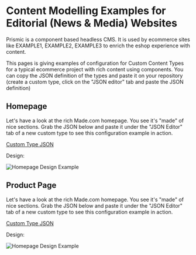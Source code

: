 # Content Modelling Examples for Editorial (News & Media) Websites

Prismic is a component based headless CMS. It is used by ecommerce sites like EXAMPLE1, EXAMPLE2, EXAMPLE3 to enrich the eshop experience with content.

This pages is giving examples of configuration for Custom Content Types for a typical ecommerce project with rich content using components. 
You can copy the JSON definition of the types and paste it on your repository (create a custom type, click on the "JSON editor" tab and paste the JSON definition)

## Homepage

Let's have a look at the rich Made.com homepage. You see it's "made" of nice sections. Grab the JSON below and paste it under the "JSON Editor" tab of a new custom type to see this configuration example in action. 

[Custom Type JSON](https://github.com/prismicio/content-modelling-examples/blob/main/Ecommerce/homepage.json)

Design:

![Homepage Design Example](https://images.prismic.io/content-modelling-samples/7b3d2481-16cd-43c4-a259-93e599859eae_Screen+Shot+2020-11-03+at+11.38.01.png?auto=compress,format "Homepage Design Example")

## Product Page

Let's have a look at the rich Made.com homepage. You see it's "made" of nice sections. Grab the JSON below and paste it under the "JSON Editor" tab of a new custom type to see this configuration example in action. 

[Custom Type JSON](https://github.com/prismicio/content-modelling-examples/blob/main/Ecommerce/homepage.json)

Design:

![Homepage Design Example](https://images.prismic.io/content-modelling-samples/7b3d2481-16cd-43c4-a259-93e599859eae_Screen+Shot+2020-11-03+at+11.38.01.png?auto=compress,format "Homepage Design Example")
